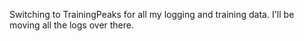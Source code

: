 Switching to TrainingPeaks for all my logging and training data. I'll be moving all the logs over there.

